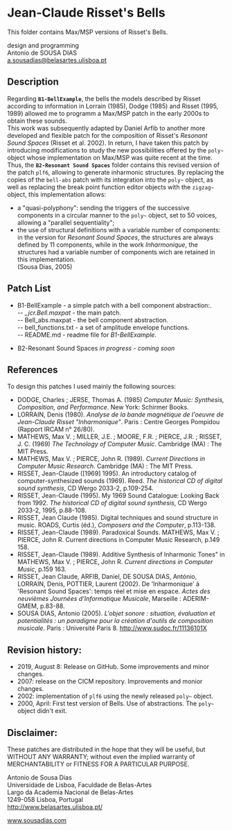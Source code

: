 # Jean-Claude Risset's Bells
This folder contains Max/MSP versions of Risset's Bells.<br>

design and programming<br>
Antonio de SOUSA DIAS<br>
a.sousadias@belasartes.ulisboa.pt


## Description
Regarding __`B1-BellExample`__, the bells the models described by Risset according to information in Lorrain (1985), Dodge (1985) and Risset (1995, 1989) allowed me to programm a Max/MSP patch in the early 2000s to obtain these sounds.<br>
This work was subsequently adapted by Daniel Arfib to another more developed and flexible patch for the composition of  Risset's _Resonant Sound Spaces_ (Risset et al. 2002). In return, I have taken this patch by introducing modifications to study the new possibilities offered by the `poly~` object whose implementation on Max/MSP was quite recent at the time.<br>
Thus, the __`B2-Resonant Sound Spaces`__ folder contains this revised version of the patch `plf6`, allowing to generate inharmonic structures. By replacing the copies of the `bell-abs` patch with its integration into the `poly~` object, as well as replacing the break point function editor objects with the `zigzag~` object, this implementation allows:<br>
- a "quasi-polyphony": sending the triggers of the successive components in a circular manner to the `poly~` object, set to 50 voices, allowing a "parallel sequentiality";<br>
- the use of structural definitions with a variable number of components: in the version for _Resonant Sound Spaces_, the structures are always defined by 11 components, while in the work _Inharmonique_, the structures had a variable number of components wich are retained in this implementation.<br>
(Sousa Dias, 2005)

## Patch List
- B1-BellExample - a simple patch with a bell component abstraction:.<br>
    -- _\_jcr.Bell.maxpat_ - the main patch.<br>
    -- Bell_abs.maxpat - the bell component abstraction.<br>
    -- bell_functions.txt - a set of amplitude envelope functions.<br>
    -- README.md - readme file for _B1-BellExample_.<br>

- B2-Resonant Sound Spaces
_in progress - coming soon_

## References
To design this patches I used mainly the following sources:<br>
- DODGE, Charles ; JERSE, Thomas A. (1985) _Computer Music: Synthesis, Composition, and Performance_. New York: Schirmer Books.
- LORRAIN, Denis (1980). _Analyse de la bande magnétique de l'oeuvre de Jean-Claude Risset "Inharmonique"_. Paris : Centre Georges Pompidou (Rapport IRCAM n° 26/80).
- MATHEWS, Max V. ; MILLER, J.E. ; MOORE, F.R. ; PIERCE, J.R. ; RISSET, J. C. (1969) _The Technology of Computer Music_. Cambridge (MA) : The MIT Press.
- MATHEWS, Max V. ; PIERCE, John R. (1989). _Current Directions in Computer Music Research_. Cambridge (MA) : The MIT Press.
- RISSET, Jean-Claude ([1969] 1995). An introductory catalog of computer-synthesized sounds (1969). Reed. _The historical CD of digital sound synthesis_, CD Wergo 2033-2, p.109-254.
- RISSET, Jean-Claude (1995). My 1969 Sound Catalogue: Looking Back from 1992. _The historical CD of digital sound synthesis_, CD Wergo 2033-2, 1995, p.88-108.
- RISSET, Jean Claude (1985). Digital techniques and sound structure in music. ROADS, Curtis (éd.), _Composers and the Computer_, p.113-138.
- RISSET, Jean-Claude (1989). Paradoxical Sounds. MATHEWS, Max V. ; PIERCE, John R. Current directions in Computer Music Research, p.149 158.
- RISSET, Jean-Claude (1989). Additive Synthesis of Inharmonic Tones" in MATHEWS, Max V. ; PIERCE, John R. _Current directions in Computer Music_, p.159 163.
- RISSET, Jean Claude, ARFIB, Daniel, DE SOUSA DIAS, António, LORRAIN, Denis, POTTIER, Laurent (2002). De 'Inharmonique' à 'Resonant Sound Spaces':  temps réel et mise en espace. _Actes des neuvièmes Journées d’Informatique Musicale_, Marseille : ADERIM-GMEM, p.83-88.
- SOUSA DIAS, Antonio (2005). _L'objet sonore : situation, évaluation et potentialités : un paradigme pour la création d'outils de composition musicale_. Paris : Université Paris 8. http://www.sudoc.fr/11136101X


## Revision history:
- 2019, August 8: Release on GitHub. Some improvements and minor changes.
- 2007: release on the CICM repository. Improvements and monior changes.
- 2002: implementation of `plf6` using the newly released `poly~` object.
- 2000, April: First test version of Bells. Use of abstractions. The `poly~` object didn't exit.

## Disclaimer:
These patches are distributed in the hope that they will be useful, but WITHOUT ANY WARRANTY; without even the implied warranty of MERCHANTABILITY or FITNESS FOR A PARTICULAR PURPOSE.<br>


Antonio de Sousa Dias<br>
Universidade de Lisboa, Faculdade de Belas-Artes<br>
Largo da Academia Nacional de Belas-Artes<br>
1249-058 Lisboa, Portugal<br>
http://www.belasartes.ulisboa.pt/

www.sousadias.com
